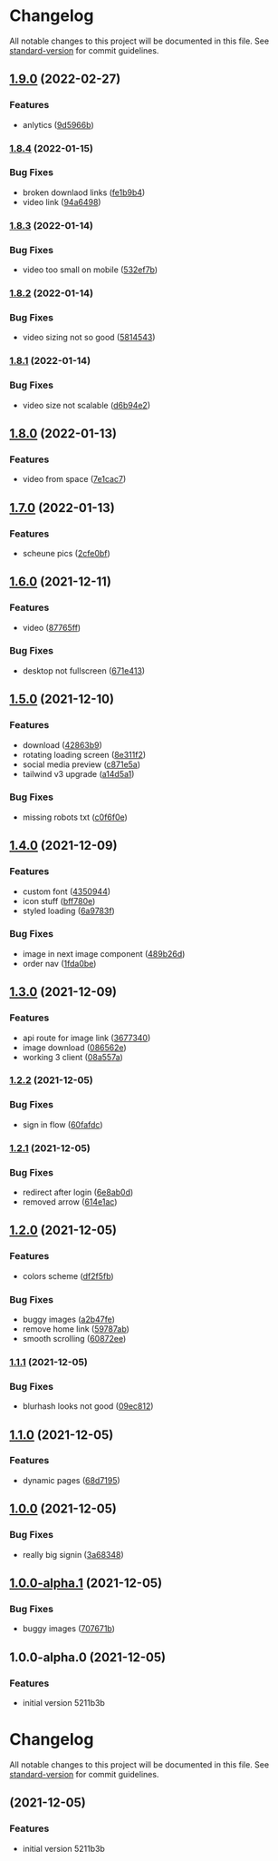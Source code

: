 # Changelog

All notable changes to this project will be documented in this file. See [standard-version](https://github.com/conventional-changelog/standard-version) for commit guidelines.

## [1.9.0](https://github.com/develowlper/hochzeit-f-und-f/compare/v1.8.4...v1.9.0) (2022-02-27)


### Features

* anlytics ([9d5966b](https://github.com/develowlper/hochzeit-f-und-f/commit/9d5966b59a9cf1f810950940c32e0bd693cb78c3))

### [1.8.4](https://github.com/develowlper/hochzeit-f-und-f/compare/v1.8.3...v1.8.4) (2022-01-15)


### Bug Fixes

* broken downlaod links ([fe1b9b4](https://github.com/develowlper/hochzeit-f-und-f/commit/fe1b9b41d37fb079bd23179fdf6db52613266db4))
* video link ([94a6498](https://github.com/develowlper/hochzeit-f-und-f/commit/94a6498b4a24cdb4fd2080e4578c8a073fa29a9b))

### [1.8.3](https://github.com/develowlper/hochzeit-f-und-f/compare/v1.8.2...v1.8.3) (2022-01-14)


### Bug Fixes

* video too small on mobile ([532ef7b](https://github.com/develowlper/hochzeit-f-und-f/commit/532ef7b1b884147746ef3b3a852b31f81d580f4a))

### [1.8.2](https://github.com/develowlper/hochzeit-f-und-f/compare/v1.8.1...v1.8.2) (2022-01-14)


### Bug Fixes

* video sizing not so good ([5814543](https://github.com/develowlper/hochzeit-f-und-f/commit/581454339211aa885fc633d345e081899f4ac273))

### [1.8.1](https://github.com/develowlper/hochzeit-f-und-f/compare/v1.8.0...v1.8.1) (2022-01-14)


### Bug Fixes

* video size not scalable ([d6b94e2](https://github.com/develowlper/hochzeit-f-und-f/commit/d6b94e296ebdf57bf6cfe0aea842725eeb0f9aa7))

## [1.8.0](https://github.com/develowlper/hochzeit-f-und-f/compare/v1.7.0...v1.8.0) (2022-01-13)


### Features

* video from space ([7e1cac7](https://github.com/develowlper/hochzeit-f-und-f/commit/7e1cac78b374b5b4cb489ff75b838b0d10ba4bc9))

## [1.7.0](https://github.com/develowlper/hochzeit-f-und-f/compare/v1.6.0...v1.7.0) (2022-01-13)


### Features

* scheune pics ([2cfe0bf](https://github.com/develowlper/hochzeit-f-und-f/commit/2cfe0bfb1cbe948d0fd632c57893852dcf85c106))

## [1.6.0](https://github.com/develowlper/hochzeit-f-und-f/compare/v1.5.0...v1.6.0) (2021-12-11)


### Features

* video ([87765ff](https://github.com/develowlper/hochzeit-f-und-f/commit/87765ffb2b26955a588920dfaa555295c2df5e74))


### Bug Fixes

* desktop not fullscreen ([671e413](https://github.com/develowlper/hochzeit-f-und-f/commit/671e4138c3a93539426eb1299614cddad1e5e378))

## [1.5.0](https://github.com/develowlper/hochzeit-f-und-f/compare/v1.4.0...v1.5.0) (2021-12-10)


### Features

* download ([42863b9](https://github.com/develowlper/hochzeit-f-und-f/commit/42863b9cfb7448d754875d3ee945ef5fc0ea86fe))
* rotating loading screen ([8e311f2](https://github.com/develowlper/hochzeit-f-und-f/commit/8e311f2c7bf8efe8b50a37b25dbad6db6b5b913e))
* social media preview ([c871e5a](https://github.com/develowlper/hochzeit-f-und-f/commit/c871e5ab45302a9dc042d6f218ae748a0abe1faa))
* tailwind v3 upgrade ([a14d5a1](https://github.com/develowlper/hochzeit-f-und-f/commit/a14d5a1d9bc3f83a166ef5c6b415406990b5ebba))


### Bug Fixes

* missing robots txt ([c0f6f0e](https://github.com/develowlper/hochzeit-f-und-f/commit/c0f6f0e540474c67204d4a5e65f9c23bebff5e09))

## [1.4.0](https://github.com/develowlper/hochzeit-f-und-f/compare/v1.3.0...v1.4.0) (2021-12-09)


### Features

* custom font ([4350944](https://github.com/develowlper/hochzeit-f-und-f/commit/435094490922904981869267230f3045412f0be2))
* icon stuff ([bff780e](https://github.com/develowlper/hochzeit-f-und-f/commit/bff780e6fdb20de0cd5f3d50eca2001b72af6345))
* styled loading ([6a9783f](https://github.com/develowlper/hochzeit-f-und-f/commit/6a9783f223f71bf8d84b1be3bfa420e2669f8a89))


### Bug Fixes

* image in next image component ([489b26d](https://github.com/develowlper/hochzeit-f-und-f/commit/489b26d72fbb799a9e1f7b6e9917f22f9dc37187))
* order nav ([1fda0be](https://github.com/develowlper/hochzeit-f-und-f/commit/1fda0be25b8f8c92572e1a66e01d32a1f5e88696))

## [1.3.0](https://github.com/develowlper/hochzeit-f-und-f/compare/v1.2.2...v1.3.0) (2021-12-09)


### Features

* api route for image link ([3677340](https://github.com/develowlper/hochzeit-f-und-f/commit/3677340f513c19d197a81efba9fea3f289719d72))
* image download ([086562e](https://github.com/develowlper/hochzeit-f-und-f/commit/086562e74486118f5eb7eb80c2bca884d11820b8))
* working 3 client ([08a557a](https://github.com/develowlper/hochzeit-f-und-f/commit/08a557a6da3390aaddc8e5253c29cb114f1903f8))

### [1.2.2](https://github.com/develowlper/hochzeit-f-und-f/compare/v1.2.1...v1.2.2) (2021-12-05)


### Bug Fixes

* sign in flow ([60fafdc](https://github.com/develowlper/hochzeit-f-und-f/commit/60fafdc9ff620ae11a3ede5d85e678ca562c2aa1))

### [1.2.1](https://github.com/develowlper/hochzeit-f-und-f/compare/v1.2.0...v1.2.1) (2021-12-05)


### Bug Fixes

* redirect after login ([6e8ab0d](https://github.com/develowlper/hochzeit-f-und-f/commit/6e8ab0d3ef67397ed1d1b074748ebb5f8bf195af))
* removed arrow ([614e1ac](https://github.com/develowlper/hochzeit-f-und-f/commit/614e1ac81cf7a099d830f1bd62afb1899a645bca))

## [1.2.0](https://github.com/develowlper/hochzeit-f-und-f/compare/v1.1.1...v1.2.0) (2021-12-05)


### Features

* colors scheme ([df2f5fb](https://github.com/develowlper/hochzeit-f-und-f/commit/df2f5fbfaeaf13a8027c294954e68d57f41e9d2c))


### Bug Fixes

* buggy images ([a2b47fe](https://github.com/develowlper/hochzeit-f-und-f/commit/a2b47fea52d7602f76ad37a687bf05149f22ace5))
* remove home link ([59787ab](https://github.com/develowlper/hochzeit-f-und-f/commit/59787ab22ab0c60ca6c8794093f00ca2b7e5a77c))
* smooth scrolling ([60872ee](https://github.com/develowlper/hochzeit-f-und-f/commit/60872eed66b6eaa626a348317ef30ddb9a350f7f))

### [1.1.1](https://github.com/develowlper/hochzeit-f-und-f/compare/v1.1.0...v1.1.1) (2021-12-05)


### Bug Fixes

* blurhash looks not good ([09ec812](https://github.com/develowlper/hochzeit-f-und-f/commit/09ec812fe2c77868694a88226d35d20a63dda42c))

## [1.1.0](https://github.com/develowlper/hochzeit-f-und-f/compare/v1.0.0...v1.1.0) (2021-12-05)


### Features

* dynamic pages ([68d7195](https://github.com/develowlper/hochzeit-f-und-f/commit/68d71954517313057cbdc70abeb693e5b6ea3c62))

## [1.0.0](https://github.com/develowlper/hochzeit-f-und-f/compare/v1.0.0-alpha.1...v1.0.0) (2021-12-05)


### Bug Fixes

* really big signin ([3a68348](https://github.com/develowlper/hochzeit-f-und-f/commit/3a683484042c63800b4d7ca86d6390eb4e4c4385))

## [1.0.0-alpha.1](https://github.com/develowlper/hochzeit-f-und-f/compare/v1.0.0-alpha.0...v1.0.0-alpha.1) (2021-12-05)


### Bug Fixes

* buggy images ([707671b](https://github.com/develowlper/hochzeit-f-und-f/commit/707671b7c17a77a5ffc06c98b9f2a92b8dd6375b))

## 1.0.0-alpha.0 (2021-12-05)


### Features

* initial version 5211b3b

# Changelog

All notable changes to this project will be documented in this file. See [standard-version](https://github.com/conventional-changelog/standard-version) for commit guidelines.

##  (2021-12-05)


### Features

* initial version 5211b3b
